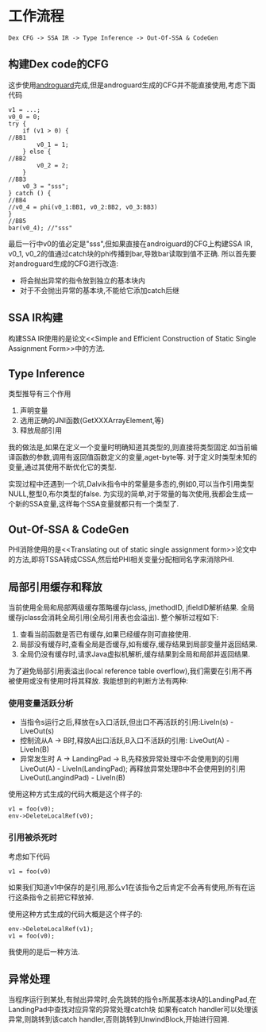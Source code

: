 # 工作流程
```
Dex CFG -> SSA IR -> Type Inference -> Out-Of-SSA & CodeGen
```
## 构建Dex code的CFG
这步使用[androguard](https://github.com/androguard/androguard)完成,但是androguard生成的CFG并不能直接使用,考虑下面代码
```
v1 = ...;
v0_0 = 0;
try {
    if (v1 > 0) {
//BB1
        v0_1 = 1;
    } else {
//BB2
        v0_2 = 2;
    }
//BB3
    v0_3 = "sss";
} catch () {
//BB4
//v0_4 = phi(v0_1:BB1, v0_2:BB2, v0_3:BB3)
}
//BB5
bar(v0_4); //"sss"
```
最后一行中v0的值必定是"sss",但如果直接在androiguard的CFG上构建SSA IR, v0_1, v0_2的值通过catch块的phi传播到bar,导致bar读取到值不正确.
所以首先要对androguard生成的CFG进行改造:
+ 将会抛出异常的指令放到独立的基本块内
+ 对于不会抛出异常的基本块,不能给它添加catch后继

## SSA IR构建
构建SSA IR使用的是论文\<\<Simple and Efficient Construction of Static Single Assignment Form\>\>中的方法.

## Type Inference
类型推导有三个作用
1. 声明变量
2. 选用正确的JNI函数(GetXXXArrayElement,等)
3. 释放局部引用

我的做法是,如果在定义一个变量时明确知道其类型的,则直接将类型固定.如当前编译函数的参数,调用有返回值函数定义的变量,aget-byte等.
对于定义时类型未知的变量,通过其使用不断优化它的类型.

实现过程中还遇到一个坑,Dalvik指令中的常量是多态的,例如0,可以当作引用类型NULL,整型0,布尔类型的false.
为实现的简单,对于常量的每次使用,我都会生成一个新的SSA变量,这样每个SSA变量就都只有一个类型了.

## Out-Of-SSA & CodeGen
PHI消除使用的是\<\<Translating out of static single assignment form\>\>论文中的方法,即将TSSA转成CSSA,然后给PHI相关变量分配相同名字来消除PHI.

## 局部引用缓存和释放
当前使用全局和局部两级缓存策略缓存jclass, jmethodID, jfieldID解析结果.
全局缓存jclass会消耗全局引用(全局引用表也会溢出).
整个解析过程如下:
1. 查看当前函数是否已有缓存,如果已经缓存则可直接使用.
2. 局部没有缓存时,查看全局是否缓存,如有缓存,缓存结果到局部变量并返回结果.
3. 全局仍没有缓存时,请求Java虚拟机解析,缓存结果到全局和局部并返回结果.

为了避免局部引用表溢出(local reference table overflow),我们需要在引用不再被使用或没有使用时将其释放.
我能想到的判断方法有两种:

### 使用变量活跃分析
+ 当指令s运行之后,释放在s入口活跃,但出口不再活跃的引用:LiveIn(s) - LiveOut(s)
+ 控制流从A -> B时,释放A出口活跃,B入口不活跃的引用: LiveOut(A) - LiveIn(B)
+ 异常发生时 A -> LandingPad -> B,先释放异常处理中不会使用到的引用LiveOut(A) - LiveIn(LandingPad);
再释放异常处理B中不会使用到的引用LiveOut(LangindPad) - LiveIn(B)

使用这种方式生成的代码大概是这个样子的:
```
v1 = foo(v0);
env->DeleteLocalRef(v0);
```
### 引用被杀死时
考虑如下代码
```
v1 = foo(v0)
```
如果我们知道v1中保存的是引用,那么v1在该指令之后肯定不会再有使用,所有在运行这条指令之前把它释放掉.

使用这种方式生成的代码大概是这个样子的:
```
env->DeleteLocalRef(v1);
v1 = foo(v0);
```
我使用的是后一种方法.

## 异常处理
当程序运行到某处,有抛出异常时,会先跳转的指令s所属基本块A的LandingPad,在LandingPad中查找对应异常的异常处理catch块
如果有catch handler可以处理该异常,则跳转到该catch handler,否则跳转到UnwindBlock,开始进行回溯.